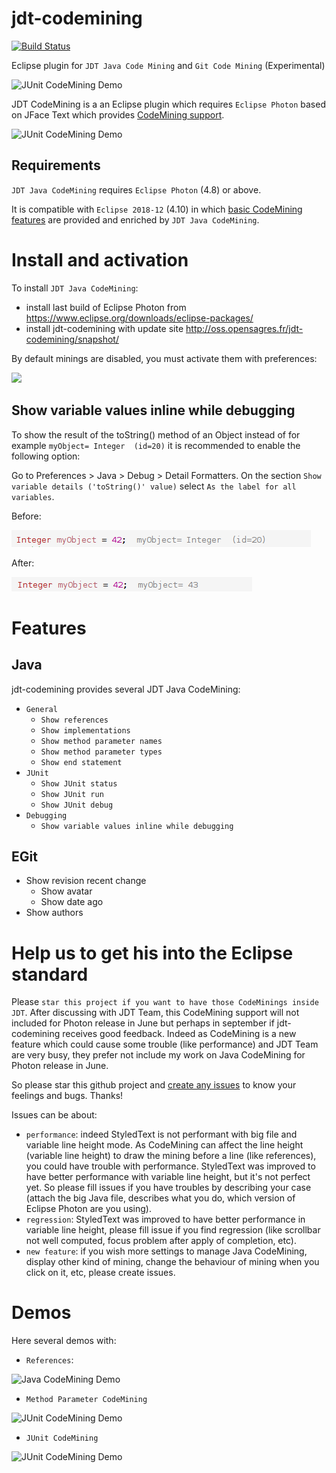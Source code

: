 # jdt-codemining

[![Build Status](https://secure.travis-ci.org/angelozerr/jdt-codemining.png)](http://travis-ci.org/angelozerr/jdt-codemining)

Eclipse plugin for `JDT Java Code Mining` and `Git Code Mining` (Experimental)

![JUnit CodeMining Demo](images/JUnitCodeMiningDemo.gif)

JDT CodeMining is a an Eclipse plugin which requires `Eclipse Photon` based on JFace Text which provides [CodeMining support](https://www.eclipse.org/eclipse/news/4.8/M5/#Platform-Dev). 

![JUnit CodeMining Demo](images/JUnitCodeMiningDemo.gif)


## Requirements

`JDT Java CodeMining` requires `Eclipse Photon` (4.8) or above.

It is compatible with `Eclipse 2018-12` (4.10) in which [basic CodeMining features](https://www.eclipse.org/eclipse/news/4.10/jdt.php#jdt-codemining) are provided and enriched by `JDT Java CodeMining`.

# Install and activation

To install `JDT Java CodeMining`:

 * install last build of Eclipse Photon from https://www.eclipse.org/downloads/eclipse-packages/
 * install jdt-codemining with update site http://oss.opensagres.fr/jdt-codemining/snapshot/

By default minings are disabled, you must activate them with preferences:

![](images/JavaCodeMiningPreferences.png)

## Show variable values inline while debugging

To show the result of the toString() method of an Object instead of for example `myObject= Integer  (id=20)` it is recommended to enable the following option:

Go to Preferences > Java > Debug > Detail Formatters. On the section `Show variable details ('toString()' value)` select `As the label for all variables`.

Before:

![JUnit CodeMining Debugging ToString() Before](images/JavaCodeMiningDebuggingToStringBefore.png)

After:

![JUnit CodeMining Debugging ToString() After](images/JavaCodeMiningDebuggingToStringAfter.png)

# Features

## Java

jdt-codemining provides several JDT Java CodeMining:

 * `General`
   * `Show references`
   * `Show implementations`
   * `Show method parameter names`
   * `Show method parameter types`
   * `Show end statement`
 * `JUnit`   
   * `Show JUnit status`
   * `Show JUnit run`
   * `Show JUnit debug`
* `Debugging`
   * `Show variable values inline while debugging`


## EGit
 * Show revision recent change
 	* Show avatar
 	* Show date ago
 * Show authors


# Help us to get his into the Eclipse standard

Please `star this project if you want to have those CodeMinings inside JDT`. After discussing with JDT Team, this CodeMining support will not included for Photon release in June but perhaps in september if jdt-codemining receives good feedback. Indeed as CodeMining is a new feature which could cause some trouble (like performance) and JDT Team are very busy, they prefer not include my work on Java CodeMining for Photon release in June.  
 
So please star this github project and [create any issues](https://github.com/angelozerr/jdt-codemining/issues) to know your feelings and bugs. Thanks!

Issues can be about:

 * `performance`: indeed StyledText is not performant with big file and variable line height mode. As CodeMining can affect the line height (variable line height) to draw the mining before a line (like references), you could have trouble with performance. StyledText was improved to have better performance with variable line height, but it's not perfect yet. So please fill issues if you have troubles by describing your case (attach the big Java file, describes what you do, which version of Eclipse Photon are you using).
 * `regression`: StyledText was improved to have better performance in variable line height, please fill issue if you find regression (like scrollbar not well computed, focus problem after apply of completion, etc).
 * `new feature`: if you wish more settings to manage Java CodeMining, display other kind of mining, change the behaviour of mining when you click on it, etc, please create issues.


# Demos 
 
Here several demos with:

 * `References`:
  
![Java CodeMining Demo](images/JavaCodeMiningDemo.gif)

 * `Method Parameter CodeMining`
 
![JUnit CodeMining Demo](images/JavaCodeMiningParameterDemo.gif)

 * `JUnit CodeMining`
 
![JUnit CodeMining Demo](images/JUnitCodeMiningDemo.gif)
